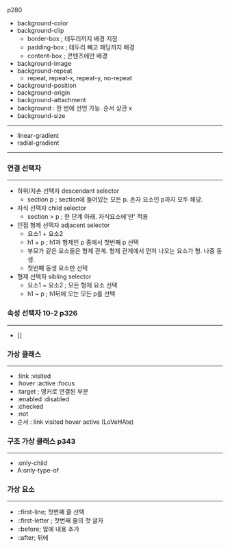 p280
- background-color
- background-clip
  - border-box ; 테두리까지 배경 지정
  - padding-box ; 테두리 빼고 패딩까지 배경
  - content-box ; 콘텐츠에만 배경
- background-image
- background-repeat
  - repeat, repeat-x, repeat-y, no-repeat
- background-position
- background-origin
- background-attachment
- background : 한 번에 선언 가능. 순서 상관 x
- background-size
---
- linear-gradient
- radial-gradient
---
### 연결 선택자
---
  - 하위/자손 선택자 descendant selector
    - section p ; section에 들어있는 모든 p. 손자 요소인 p까지 모두 해당.
  - 자식 선택자 child selector
    - section > p ; 한 단계 아래. 자식요소에'만' 적용
  - 인접 형제 선택자 adjacent selector
    - 요소1 + 요소2 
    - h1 + p ; h1과 형제인 p 중에서 첫번째 p 선택   
    - 부모가 같은 요소들은 형제 관계. 형제 관계에서 먼저 나오는 요소가 형. 나중 동생.
    - 첫번째 동생 요소만 선택  
  - 형제 선택자 sibling selector
    - 요소1 ~ 요소2 ; 모든 형제 요소 선택
    - h1 ~ p ; h1뒤에 오는 모든 p를 선택

### 속성 선택자 10-2 p326
---
  - []

### 가상 클래스
---
- :link :visited
- :hover :active :focus
- :target ; 앵커로 연결된 부분
- :enabled :disabled
- :checked
- :not
- 순서 : link visited hover active (LoVeHAte)

### 구조 가상 클래스 p343 
---
- :only-child
- A:only-type-of

### 가상 요소
---
- ::first-line; 첫번째 줄 선택
- ::first-letter ; 첫번째 줄의 첫 글자
- ::before; 앞에 내용 추가
- ::after; 뒤에
